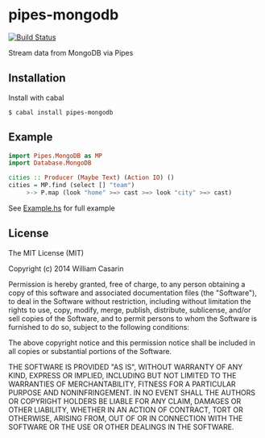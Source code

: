 
# pipes-mongodb

  [![Build Status](https://travis-ci.org/jb55/pipes-mongodb.svg)](https://travis-ci.org/jb55/pipes-mongodb)

  Stream data from MongoDB via Pipes

## Installation

  Install with cabal

    $ cabal install pipes-mongodb

## Example

```haskell
import Pipes.MongoDB as MP
import Database.MongoDB

cities :: Producer (Maybe Text) (Action IO) ()
cities = MP.find (select [] "team")
     >-> P.map (look "home" >=> cast >=> look "city" >=> cast)
```

  See [Example.hs](Pipes/MongoDB/Example.hs) for full example

## License

  The MIT License (MIT)

  Copyright (c) 2014 William Casarin

  Permission is hereby granted, free of charge, to any person obtaining a copy
  of this software and associated documentation files (the "Software"), to deal
  in the Software without restriction, including without limitation the rights
  to use, copy, modify, merge, publish, distribute, sublicense, and/or sell
  copies of the Software, and to permit persons to whom the Software is
  furnished to do so, subject to the following conditions:

  The above copyright notice and this permission notice shall be included in
  all copies or substantial portions of the Software.

  THE SOFTWARE IS PROVIDED "AS IS", WITHOUT WARRANTY OF ANY KIND, EXPRESS OR
  IMPLIED, INCLUDING BUT NOT LIMITED TO THE WARRANTIES OF MERCHANTABILITY,
  FITNESS FOR A PARTICULAR PURPOSE AND NONINFRINGEMENT. IN NO EVENT SHALL THE
  AUTHORS OR COPYRIGHT HOLDERS BE LIABLE FOR ANY CLAIM, DAMAGES OR OTHER
  LIABILITY, WHETHER IN AN ACTION OF CONTRACT, TORT OR OTHERWISE, ARISING FROM,
  OUT OF OR IN CONNECTION WITH THE SOFTWARE OR THE USE OR OTHER DEALINGS IN
  THE SOFTWARE.
